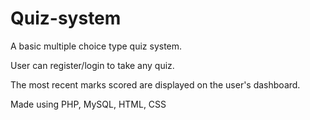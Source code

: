 # Quiz-system
A basic multiple choice type quiz system.

User can register/login to take any quiz.

The most recent marks scored are displayed on the user's dashboard.

Made using PHP, MySQL, HTML, CSS
